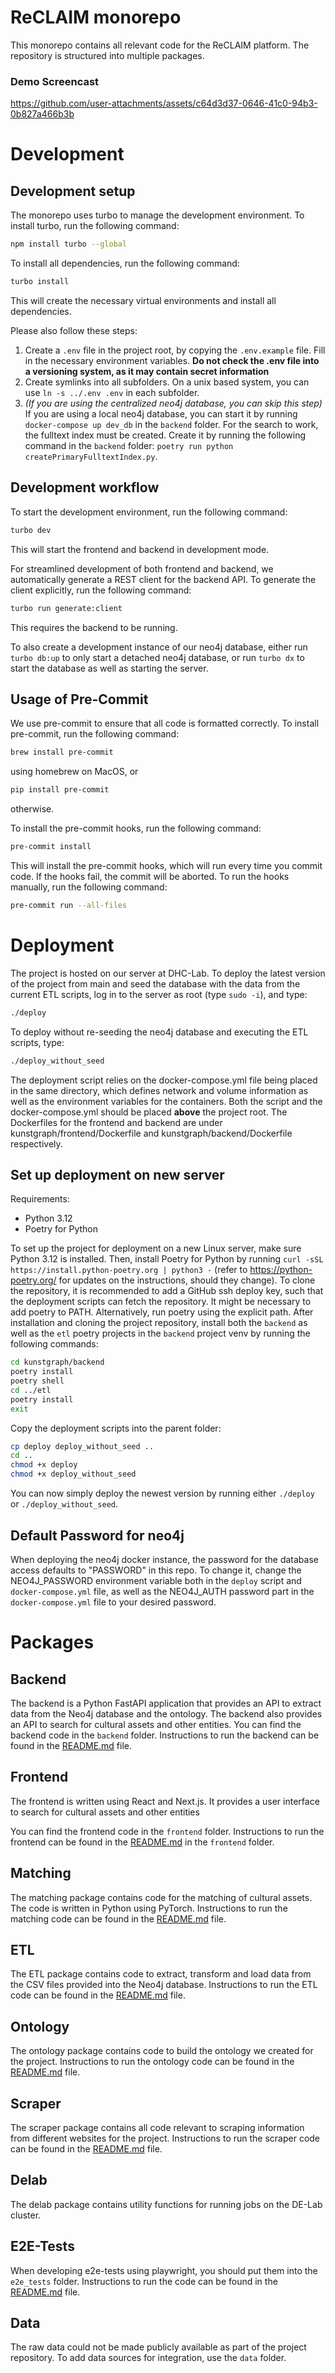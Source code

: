 # ReCLAIM monorepo
This monorepo contains all relevant code for the ReCLAIM platform.
The repository is structured into multiple packages.

### Demo Screencast
https://github.com/user-attachments/assets/c64d3d37-0646-41c0-94b3-0b827a466b3b

# Development

## Development setup

The monorepo uses turbo to manage the development environment. To install turbo, run the following command:

```bash
npm install turbo --global
```

To install all dependencies, run the following command:

```bash
turbo install
```

This will create the necessary virtual environments and install all dependencies.

Please also follow these steps:

1. Create a `.env` file in the project root, by copying the `.env.example` file. Fill in the necessary environment variables. **Do not check the .env file into a versioning system, as it may contain secret information**
2. Create symlinks into all subfolders. On a unix based system, you can use `ln -s ../.env .env` in each subfolder.
3. _(If you are using the centralized neo4j database, you can skip this step)_ <br>
   If you are using a local neo4j database, you can start it by running `docker-compose up dev_db` in the `backend` folder. For the search to work, the fulltext index must be created. Create it by running the following command in the `backend` folder: `poetry run python createPrimaryFulltextIndex.py`.

## Development workflow

To start the development environment, run the following command:

```bash
turbo dev
```

This will start the frontend and backend in development mode.

For streamlined development of both frontend and backend, we automatically generate a REST client for the backend API.
To generate the client explicitly, run the following command:

```bash
turbo run generate:client
```

This requires the backend to be running.

To also create a development instance of our neo4j database, either run `turbo db:up` to only start a detached neo4j database, or run `turbo dx` to start the database as well as starting the server.

## Usage of Pre-Commit

We use pre-commit to ensure that all code is formatted correctly. To install pre-commit, run the following command:

```bash
brew install pre-commit
```

using homebrew on MacOS, or

```bash
pip install pre-commit
```

otherwise.

To install the pre-commit hooks, run the following command:

```bash
pre-commit install
```

This will install the pre-commit hooks, which will run every time you commit code. If the hooks fail, the commit will be aborted. To run the hooks manually, run the following command:

```bash
pre-commit run --all-files
```

# Deployment

The project is hosted on our server at DHC-Lab. To deploy the latest version of the project from main and seed the database with the data from the current ETL scripts, log in to the server as root (type `sudo -i`), and type:

```bash
./deploy
```

To deploy without re-seeding the neo4j database and executing the ETL scripts, type:

```bash
./deploy_without_seed
```

The deployment script relies on the docker-compose.yml file being placed in the same directory, which defines network and volume information as well as the environment variables for the containers. Both the script and the docker-compose.yml should be placed **above** the project root.
The Dockerfiles for the frontend and backend are under kunstgraph/frontend/Dockerfile and kunstgraph/backend/Dockerfile respectively.

## Set up deployment on new server

Requirements:

- Python 3.12
- Poetry for Python

To set up the project for deployment on a new Linux server, make sure Python 3.12 is installed. Then, install Poetry for Python by running `curl -sSL https://install.python-poetry.org | python3 -` (refer to https://python-poetry.org/ for updates on the instructions, should they change). To clone the repository, it is recommended to add a GitHub ssh deploy key, such that the deployment scripts can fetch the repository.
It might be necessary to add poetry to PATH. Alternatively, run poetry using the explicit path.
After installation and cloning the project repository, install both the `backend` as well as the `etl` poetry projects in the `backend` project venv by running the following commands:

```bash
cd kunstgraph/backend
poetry install
poetry shell
cd ../etl
poetry install
exit
```

Copy the deployment scripts into the parent folder:

```bash
cp deploy deploy_without_seed ..
cd ..
chmod +x deploy
chmod +x deploy_without_seed
```

You can now simply deploy the newest version by running either `./deploy` or `./deploy_without_seed`.

## Default Password for neo4j
When deploying the neo4j docker instance, the password for the database access defaults to "PASSWORD" in this repo. To change it, change the NEO4J_PASSWORD environment variable both in the `deploy` script and `docker-compose.yml` file, as well as the NEO4J_AUTH password part in the `docker-compose.yml` file to your desired password.

# Packages

## Backend

The backend is a Python FastAPI application that provides an API to extract data from the Neo4j database and the ontology. The backend also provides an API to search for cultural assets and other entities.
You can find the backend code in the `backend` folder.
Instructions to run the backend can be found in the [README.md](backend/README.md) file.

## Frontend

The frontend is written using React and Next.js. It provides a user interface to search for cultural assets and other entities

You can find the frontend code in the `frontend` folder.
Instructions to run the frontend can be found in the [README.md](frontend/README.md) in the `frontend` folder.

## Matching

The matching package contains code for the matching of cultural assets. The code is written in Python using PyTorch.
Instructions to run the matching code can be found in the [README.md](matching/README.md) file.

## ETL

The ETL package contains code to extract, transform and load data from the CSV files provided into the Neo4j database.
Instructions to run the ETL code can be found in the [README.md](etl/README.md) file.

## Ontology

The ontology package contains code to build the ontology we created for the project.
Instructions to run the ontology code can be found in the [README.md](ontology/README.md) file.

## Scraper

The scraper package contains all code relevant to scraping information from different websites for the project.
Instructions to run the scraper code can be found in the [README.md](scraper/README.md) file.

## Delab

The delab package contains utility functions for running jobs on the DE-Lab cluster.

## E2E-Tests

When developing e2e-tests using playwright, you should put them into the `e2e_tests` folder.
Instructions to run the code can be found in the [README.md](e2e_tests/README.md) file.

## Data

The raw data could not be made publicly available as part of the project repository. To add data sources for integration, use the `data` folder.

